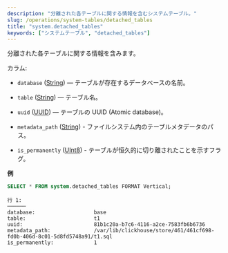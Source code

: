 ```yaml
---
description: "分離された各テーブルに関する情報を含むシステムテーブル。"
slug: /operations/system-tables/detached_tables
title: "system.detached_tables"
keywords: ["システムテーブル", "detached_tables"]
---
```


分離された各テーブルに関する情報を含みます。

カラム:

- `database` ([String](../../sql-reference/data-types/string.md)) — テーブルが存在するデータベースの名前。

- `table` ([String](../../sql-reference/data-types/string.md)) — テーブル名。

- `uuid` ([UUID](../../sql-reference/data-types/uuid.md)) — テーブルの UUID (Atomic database)。

- `metadata_path` ([String](../../sql-reference/data-types/string.md)) - ファイルシステム内のテーブルメタデータのパス。

- `is_permanently` ([UInt8](../../sql-reference/data-types/int-uint.md)) - テーブルが恒久的に切り離されたことを示すフラグ。


**例**

```sql
SELECT * FROM system.detached_tables FORMAT Vertical;
```

```text
行 1:
──────
database:                   base
table:                      t1
uuid:                       81b1c20a-b7c6-4116-a2ce-7583fb6b6736
metadata_path:              /var/lib/clickhouse/store/461/461cf698-fd0b-406d-8c01-5d8fd5748a91/t1.sql
is_permanently:             1
```
